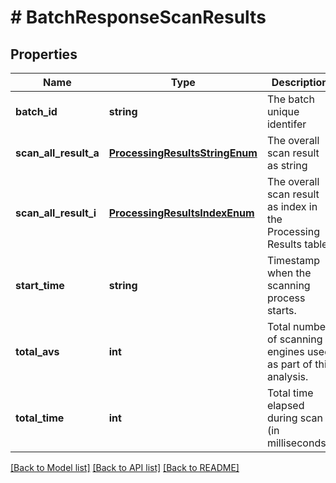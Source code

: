 # # BatchResponseScanResults

## Properties

Name | Type | Description | Notes
------------ | ------------- | ------------- | -------------
**batch_id** | **string** | The batch unique identifer | [optional] 
**scan_all_result_a** | [**ProcessingResultsStringEnum**](ProcessingResultsStringEnum.md) | The overall scan result as string | [optional] 
**scan_all_result_i** | [**ProcessingResultsIndexEnum**](ProcessingResultsIndexEnum.md) | The overall scan result as index in the Processing Results table. | [optional] 
**start_time** | **string** | Timestamp when the scanning process starts. | [optional] 
**total_avs** | **int** | Total number of scanning engines used as part of this analysis. | [optional] 
**total_time** | **int** | Total time elapsed during scan (in milliseconds). | [optional] 

[[Back to Model list]](../../README.md#documentation-for-models) [[Back to API list]](../../README.md#documentation-for-api-endpoints) [[Back to README]](../../README.md)


